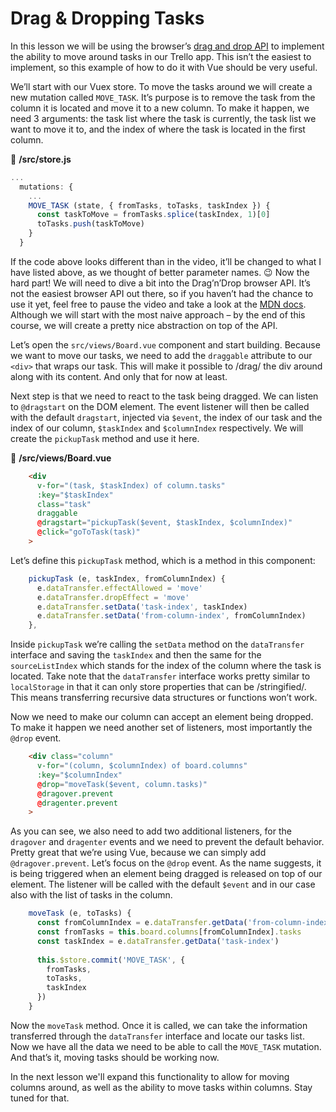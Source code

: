 # Drag & Dropping Tasks

In this lesson we will be using the browser’s [drag and drop API](https://developer.mozilla.org/en-US/docs/Web/API/HTML_Drag_and_Drop_API) to implement the ability to move around tasks in our Trello app.  This isn’t the easiest to implement, so this example of how to do it with Vue should be very useful.

We’ll start with our Vuex store. To move the tasks around we will create a new mutation called `MOVE_TASK`. It’s purpose is to remove the task from the column it is located and move it to a new column. To make it happen, we need 3 arguments: the task list where the task is currently, the task list we want to move it to, and the index of where the task is located in the first column.

📃 **/src/store.js**
```javascript
...
  mutations: {
    ...
    MOVE_TASK (state, { fromTasks, toTasks, taskIndex }) {
      const taskToMove = fromTasks.splice(taskIndex, 1)[0]
      toTasks.push(taskToMove)
    }
  }
```

If the code above looks different than in the video, it’ll be changed to what I have listed above, as we thought of better parameter names. 😉 
Now the hard part! We will need to dive a bit into the Drag’n’Drop browser API. It’s not the easiest browser API out there, so if you haven’t had the chance to use it yet, feel free to pause the video and take a look at the [MDN docs](https://developer.mozilla.org/en-US/docs/Web/API/HTML_Drag_and_Drop_API). Although we will start with the most naive approach – by the end of this course, we will create a pretty nice abstraction on top of the API.

Let’s open the `src/views/Board.vue` component and start building. Because we want to move our tasks, we need to add the `draggable` attribute to our `<div>` that wraps our task. This will make it possible to /drag/ the div around along with its content. And only that for now at least.

Next step is that we need to react to the task being dragged. We can listen to `@dragstart` on the DOM element. The event listener will then be called with the default `dragstart`, injected via `$event`, the index of our task and the index of our column, `$taskIndex` and `$columnIndex` respectively. We will create the `pickupTask` method and use it here.

📃 **/src/views/Board.vue**
```html
    <div
      v-for="(task, $taskIndex) of column.tasks"
      :key="$taskIndex"
      class="task"
      draggable
      @dragstart="pickupTask($event, $taskIndex, $columnIndex)"
      @click="goToTask(task)"
    >
```
Let’s define this `pickupTask` method, which is a method in this component:

```javascript
    pickupTask (e, taskIndex, fromColumnIndex) {
      e.dataTransfer.effectAllowed = 'move'
      e.dataTransfer.dropEffect = 'move'
      e.dataTransfer.setData('task-index', taskIndex)
      e.dataTransfer.setData('from-column-index', fromColumnIndex)
    },
```
Inside `pickupTask` we’re calling the `setData` method on the `dataTransfer` interface and saving the `taskIndex` and then the same for the `sourceListIndex` which stands for the index of the column where the task is located. Take note that the `dataTransfer` interface works pretty similar to `localStorage` in that it can only store properties that can be /stringified/. This means transferring recursive data structures or functions won’t work.

Now we need to make our column can accept an element being dropped. To make it happen we need another set of listeners, most importantly the `@drop` event.

```html
    <div class="column"
      v-for="(column, $columnIndex) of board.columns"
      :key="$columnIndex"
      @drop="moveTask($event, column.tasks)"
      @dragover.prevent
      @dragenter.prevent
    >
```

As you can see, we also need to add two additional listeners, for the `dragover` and `dragenter` events and we need to prevent the default behavior. Pretty great that we’re using Vue, because we can simply add `@dragover.prevent`.  Let’s focus on the `@drop` event. As the name suggests, it is being triggered when an element being dragged is released on top of our element. The listener will be called with the default `$event` and in our case also with the list of tasks in the column.

```javascript
    moveTask (e, toTasks) {
      const fromColumnIndex = e.dataTransfer.getData('from-column-index')
      const fromTasks = this.board.columns[fromColumnIndex].tasks
      const taskIndex = e.dataTransfer.getData('task-index')
    
      this.$store.commit('MOVE_TASK', {
        fromTasks,
        toTasks,
        taskIndex
      })
    }
```

Now the `moveTask` method. Once it is called, we can take the information transferred through the `dataTransfer` interface and locate our tasks list. Now we have all the data we need to be able to call the `MOVE_TASK` mutation. And that’s it, moving tasks should be working now.

In the next lesson we'll expand this functionality to allow for moving columns around, as well as the ability to move tasks within columns.  Stay tuned for that.
